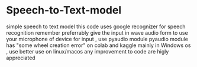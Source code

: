 # Speech-to-Text-model
simple speech to text model
this code uses google recognizer for speech recognition
remember preferrably give the input in wave audio form
to use your microphone of device for input , use pyaudio module
pyaudio module has "some wheel creation error" on colab and kaggle mainly in Windows os , use better use on linux/macos
any improvement to code are higly appreciated 
